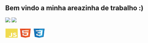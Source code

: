 ##   Bem vindo a minha areazinha de trabalho :) 

<divs>
   <a herf="https://github.com/apenas-um-pudim">
      <img heinght="180cm" src="https:github-readme=stats.vercel.app/api?usurname=apenas-um-pudim&show_icons=true&theme=tokyonigth&inclube_all_comits=true&cont_private=true"/>
   <img heinght="180cm" src="https:github-readme=stats.vercel.app/api/top=langs/?username=apenas-um-pudim&layout=compact&langs-count=6&theme=tokyonight"/>
   </div>
   <div style="display: inline_block"><br>
   <img aling="center" alt="Js" height="30" width="40" src="https://raw.githubusercontent.com/devicons/devicon/master/icons/javascript/javascript-plain.svg">
   <img aling="center" alt="HTML" height="30" width="40" src="https://raw.githubusercontent.com/devicons/devicon/master/icons/html5/html5-original.svg">
   <img aling="center" alt="CSS" height="30" width="40" src="https://raw.githubusercontent.com/devicons/devicon/master/icons/css3/css3-original.svg">
   </div>

   <br>

   
